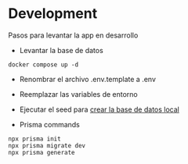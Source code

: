 # Development

Pasos para levantar la app en desarrollo

- Levantar la base de datos

```
docker compose up -d
```

- Renombrar el archivo .env.template a .env
- Reemplazar las variables de entorno
- Ejecutar el seed para [crear la base de datos local](localhost:3000/api/seed)

- Prisma commands

```
npx prisma init
npx prisma migrate dev
npx prisma generate
```
